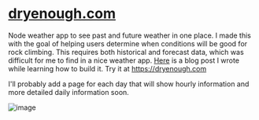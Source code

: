 # [dryenough.com](https://dryenough.com)

Node weather app to see past and future weather in one place. I made this with the goal of helping users determine when conditions will be good for rock climbing. This requires both historical and forecast data, which was difficult for me to find in a nice weather app. [Here](https://medium.com/@jacobwharris13/my-weather-app-project-7b612b30776e) is a blog post I wrote while learning how to build it. Try it at https://dryenough.com

I'll probably add a page for each day that will show hourly information and more detailed daily information soon.

![image](https://github.com/bocsir/dry-enough/assets/77936915/c6d2eab6-b095-48bb-8f8a-ee7abb55e753)
